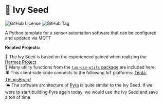 # 🌱 Ivy Seed

<img alt="GitHub License" src="https://img.shields.io/github/license/tum-esm/ivy-seed?style=flat&label=License&labelColor=%230f172a&color=%23fef08a" className="inline p-0 m-px mt-6"/> <img alt="GitHub Tag" src="https://img.shields.io/github/v/tag/tum-esm/ivy-seed?sort=semver&style=flat&label=Latest%20Template%20Version&color=%23fef08a&cacheSeconds=60&labelColor=%230f172a" className="inline p-0 m-px mt-6"/>

A Python template for a sensor automation software that can be configured and updated via MQTT

**Related Projects:**

🪽 The Ivy Seed is based on the experienced gained when realizing the [Hermes Project](https://github.com/tum-esm/hermes)<br/>
🔨 Many utility functions from the [`tum-esm-utils` package](https://github.com/tum-esm/utils) are included here.<br/>
🕷️ This client-side code connects to the following IoT platforms: [Tenta](https://github.com/iterize/tenta), [ThingsBoard](https://thingsboard.io/)<br/>
🌤️ The software architecture of [Pyra](https://github.com/tum-esm/pyra) is quite similar to the Ivy Seed. If we were to start building Pyra again today, we would use the Ivy Seed and save a ton of time.
